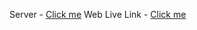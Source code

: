 Server - <a href="https://github.com/rcmehedi15/user-management-server">Click me</a>
Web Live Link -     <a href="https://user-management-system-sigma.vercel.app">Click me</a>
